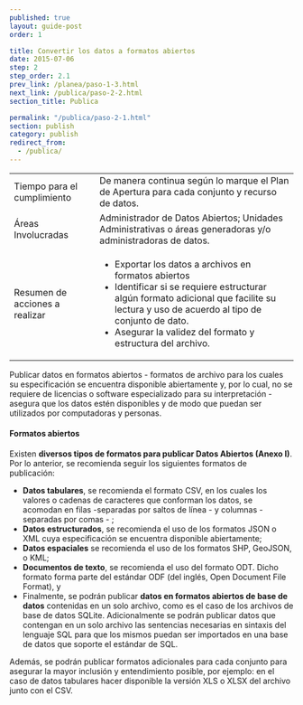 ```yaml
---
published: true
layout: guide-post
order: 1

title: Convertir los datos a formatos abiertos
date: 2015-07-06
step: 2
step_order: 2.1
prev_link: /planea/paso-1-3.html
next_link: /publica/paso-2-2.html
section_title: Publica

permalink: "/publica/paso-2-1.html"
section: publish
category: publish
redirect_from:
  - /publica/
---
```


<table>
  <tbody>
    <tr>
      <td>Tiempo para el cumplimiento</td>
      <td>De manera continua según lo marque el Plan de Apertura para cada conjunto y recurso de datos.</td>
    </tr>
    <tr>
      <td>Áreas Involucradas</td>
      <td>Administrador de Datos Abiertos; Unidades Administrativas o áreas generadoras y/o administradoras de datos.</td>
    </tr>
    <tr>
      <td>Resumen de acciones a realizar</td>
      <td>
        <ul>
          <li>Exportar los datos a archivos en formatos abiertos</li>
          <li>Identificar si se requiere estructurar algún formato adicional que facilite su lectura y uso de acuerdo al tipo de conjunto de dato.</li>
          <li>Asegurar la validez del formato y estructura del archivo.</li>
        </ul>
      </td>
    </tr>
  </tbody>
</table>

Publicar datos en formatos abiertos - formatos de archivo para los cuales su especificación se encuentra disponible abiertamente y, por lo cual, no se requiere de licencias o software especializado para su interpretación - asegura que los datos estén disponibles y de modo que puedan ser utilizados por computadoras y personas.

#### Formatos abiertos

Existen **diversos tipos de formatos para publicar Datos Abiertos (Anexo I)**. Por lo anterior, se recomienda seguir los siguientes formatos de publicación: 
- **Datos tabulares**, se recomienda el formato CSV, en los cuales los valores o cadenas de caracteres que conforman los datos, se acomodan en filas -separadas por saltos de línea - y columnas - separadas por comas - ;
- **Datos estructurados**, se recomienda el uso de los formatos JSON o XML cuya especificación se encuentra disponible abiertamente;
- **Datos espaciales** se recomienda el uso de los formatos SHP, GeoJSON, o KML; 
- **Documentos de texto**, se recomienda el uso del formato ODT. Dicho formato forma parte del estándar ODF (del inglés, Open Document File Format), y
- Finalmente, se podrán publicar **datos en formatos abiertos de base de datos** contenidas en un solo archivo, como es el caso de los archivos de base de datos SQLite. Adicionalmente se podrán publicar datos que contengan en un solo archivo las sentencias necesarias en sintaxis del lenguaje SQL para que los mismos puedan ser importados en una base de datos que soporte el estándar de SQL.

Además, se podrán publicar formatos adicionales para cada conjunto para asegurar la mayor inclusión y entendimiento posible, por ejemplo: en el caso de datos tabulares hacer disponible la versión XLS o XLSX del archivo junto con el CSV.